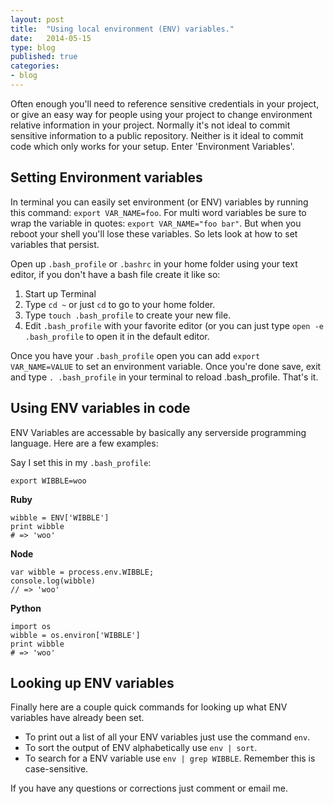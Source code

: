 ```yaml
---
layout: post
title:  "Using local environment (ENV) variables."
date:   2014-05-15
type: blog
published: true
categories: 
- blog
---
```


Often enough you'll need to reference sensitive credentials in your project, or give an easy way for people using your project to change environment relative information in your project. Normally it's not ideal to commit sensitive information to a public repository. Neither is it ideal to commit code which only works for your setup. Enter 'Environment Variables'.

Setting Environment variables
---

In terminal you can easily set environment (or ENV) variables by running this command: `export VAR_NAME=foo`. For multi word variables be sure to wrap the variable in quotes: `export VAR_NAME="foo bar"`. But when you reboot your shell you'll lose these variables. So lets look at how to set variables that persist.

Open up `.bash_profile` or `.bashrc` in your home folder using your text editor, if you don't have a bash file create it like so:

1. Start up Terminal
2. Type `cd ~` or just `cd` to go to your home folder.
3. Type `touch .bash_profile` to create your new file.
4. Edit `.bash_profile` with your favorite editor (or you can just type `open -e .bash_profile` to open it in the default editor.

Once you have your `.bash_profile` open you can add `export VAR_NAME=VALUE` to set an environment variable. Once you're done save, exit and type `. .bash_profile` in your terminal to reload .bash_profile. That's it.

Using ENV variables in code
---

ENV Variables are accessable by basically any serverside programming language. Here are a few examples:

Say I set this in my `.bash_profile`:

```
export WIBBLE=woo
```

**Ruby**

```
wibble = ENV['WIBBLE']
print wibble
# => 'woo'
```

**Node**

```
var wibble = process.env.WIBBLE;
console.log(wibble)
// => 'woo'
```

**Python**

```
import os
wibble = os.environ['WIBBLE']
print wibble
# => 'woo'
```

Looking up ENV variables
---

Finally here are a couple quick commands for looking up what ENV variables have already been set.

- To print out a list of all your ENV variables just use the command `env`.
- To sort the output of ENV alphabetically use `env | sort`. 
- To search for a ENV variable use `env | grep WIBBLE`. Remember this is case-sensitive.

If you have any questions or corrections just comment or email me.


